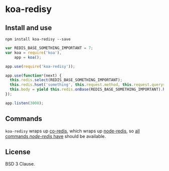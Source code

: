 # koa-redisy

## Install and use

`npm install koa-redisy --save`

```javascript
var REDIS_BASE_SOMETHING_IMPORTANT = 7;
var koa = require('koa'),
    app = koa();

app.use(require('koa-redisy'));

app.use(function*(next) {
  this.redis.select(REDIS_BASE_SOMETHING_IMPORTANT);
  this.redis.hset('something', this.request.method, this.request.querystring);
  this.body = yield this.redis.onBase(REDIS_BASE_SOMETHING_IMPORTANT).hget('something', this.request.method);
});

app.listen(3000);
```

## Commands

`koa-redisy` wraps up [co-redis](https://github.com/mciparelli/co-redis), which wraps up [node-redis](https://github.com/mranney/node_redis), so [all commands *node-redis* have](https://github.com/mranney/node_redis#api) should be available.

## License

BSD 3 Clause.

